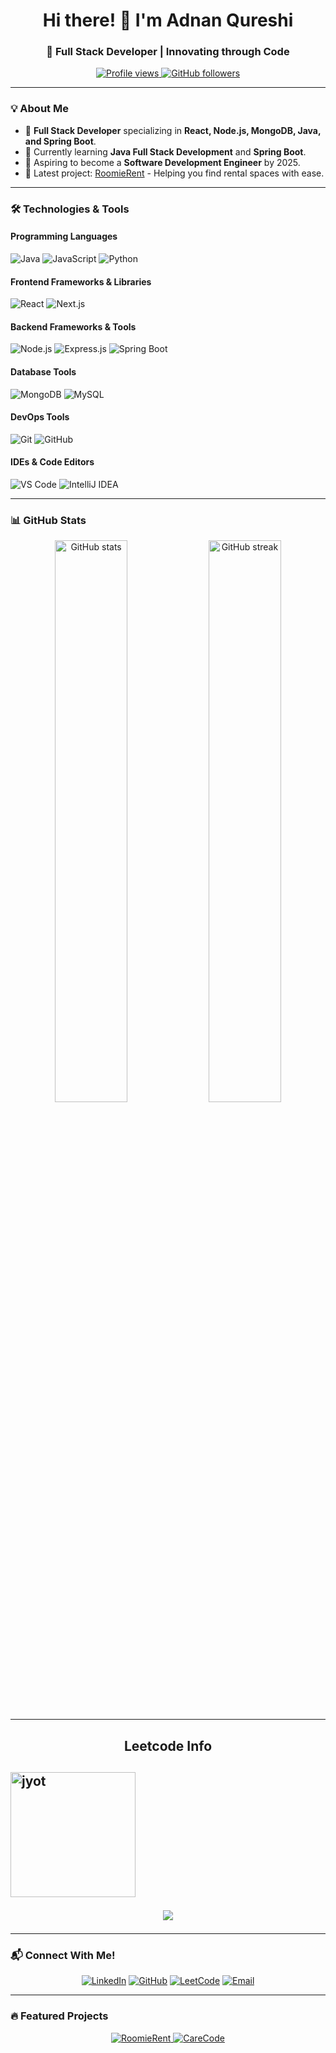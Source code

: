 <h1 align="center">Hi there! 👋 I'm Adnan Qureshi</h1>
<h3 align="center">🚀 Full Stack Developer | Innovating through Code</h3>

<p align="center">
  <a href="https://github.com/juniorcoder02">
    <img src="https://komarev.com/ghpvc/?username=juniorcoder02&label=Profile%20Views&color=0088ff&style=flat-square" alt="Profile views" />
  </a>
  <a href="https://github.com/juniorcoder02?tab=followers">
    <img src="https://img.shields.io/github/followers/juniorcoder02?label=Followers&color=0088ff&style=flat-square" alt="GitHub followers" />
  </a>
</p>

---

### 💡 About Me

- 🔧 **Full Stack Developer** specializing in **React, Node.js, MongoDB, Java, and Spring Boot**.
- 🌱 Currently learning **Java Full Stack Development** and **Spring Boot**.
- 🎯 Aspiring to become a **Software Development Engineer** by 2025.
- 🌟 Latest project: [RoomieRent](https://roomierent.onrender.com) - Helping you find rental spaces with ease.

---

### 🛠️ Technologies & Tools

#### **Programming Languages**
<p>
  <img src="https://img.shields.io/badge/Java-ED8B00?style=for-the-badge&logo=java&logoColor=white" alt="Java" />
  <img src="https://img.shields.io/badge/JavaScript-F7DF1E?style=for-the-badge&logo=javascript&logoColor=black" alt="JavaScript" />
  <img src="https://img.shields.io/badge/Python-3776AB?style=for-the-badge&logo=python&logoColor=white" alt="Python" />
</p>

#### **Frontend Frameworks & Libraries**
<p>
  <img src="https://img.shields.io/badge/React-61DAFB?style=for-the-badge&logo=react&logoColor=black" alt="React" />
  <img src="https://img.shields.io/badge/Next.js-000000?style=for-the-badge&logo=next.js&logoColor=white" alt="Next.js" />
</p>

#### **Backend Frameworks & Tools**
<p>
  <img src="https://img.shields.io/badge/Node.js-339933?style=for-the-badge&logo=node.js&logoColor=white" alt="Node.js" />
  <img src="https://img.shields.io/badge/Express.js-404D59?style=for-the-badge&logo=express&logoColor=white" alt="Express.js" />
  <img src="https://img.shields.io/badge/Spring_Boot-6DB33F?style=for-the-badge&logo=springboot&logoColor=white" alt="Spring Boot" />
</p>

#### **Database Tools**
<p>
  <img src="https://img.shields.io/badge/MongoDB-47A248?style=for-the-badge&logo=mongodb&logoColor=white" alt="MongoDB" />
  <img src="https://img.shields.io/badge/MySQL-4479A1?style=for-the-badge&logo=mysql&logoColor=white" alt="MySQL" />
</p>

#### **DevOps Tools**
<p>
  <img src="https://img.shields.io/badge/Git-F05032?style=for-the-badge&logo=git&logoColor=white" alt="Git" />
  <img src="https://img.shields.io/badge/GitHub-181717?style=for-the-badge&logo=github&logoColor=white" alt="GitHub" />
</p>

#### **IDEs & Code Editors**
<p>
  <img src="https://img.shields.io/badge/VS_Code-007ACC?style=for-the-badge&logo=visual-studio-code&logoColor=white" alt="VS Code" />
  <img src="https://img.shields.io/badge/IntelliJ-000000?style=for-the-badge&logo=intellij-idea&logoColor=white" alt="IntelliJ IDEA" />
</p>

---

### 📊 GitHub Stats

<p align="center">
  <img width="48%" src="https://github-readme-stats.vercel.app/api?username=juniorcoder02&show_icons=true&theme=radical" alt="GitHub stats" />
  <img width="48%" src="https://github-readme-streak-stats.herokuapp.com?user=juniorcoder02&theme=radical" alt="GitHub streak" />
</p>

---

<h2 align="center">Leetcode Info<h2>  
<p align="center">

  <a href="https://leetcode.com/juniorcoder02/" target="_blank"><img align="center" src="https://assets.leetcode.com/static_assets/marketing/2024-50.gif" alt="jyot" height="200" width="200" /></a>
</p>
<p align="center">
  
  <img  align=top flex-grow=1 src="https://leetcard.jacoblin.cool/juniorcoder02?theme=dark&font=Nunito&ext=heatmap" />  
</p>

---

### 📬 Connect With Me!

<p align="center">
  <a href="https://www.linkedin.com/in/adnan-qureshi-aa1517246/"><img src="https://img.shields.io/badge/LinkedIn-0A66C2?style=for-the-badge&logo=linkedin&logoColor=white" alt="LinkedIn" /></a>
  <a href="https://github.com/juniorcoder02"><img src="https://img.shields.io/badge/GitHub-333333?style=for-the-badge&logo=github&logoColor=white" alt="GitHub" /></a>
  <a href="https://leetcode.com/juniorcoder02/"><img src="https://img.shields.io/badge/LeetCode-FFA116?style=for-the-badge&logo=leetcode&logoColor=black" alt="LeetCode" /></a>
  <a href="mailto:aadiqureshi89@gmail.com"><img src="https://img.shields.io/badge/Email-EA4335?style=for-the-badge&logo=gmail&logoColor=white" alt="Email" /></a>
</p>

---

### 🔥 Featured Projects

<p align="center">
  <a href="https://github.com/juniorcoder02/RoomieRent">
    <img src="https://github-readme-stats.vercel.app/api/pin/?username=juniorcoder02&repo=RoomieRent&theme=radical" alt="RoomieRent" />
  </a>
  <a href="https://github.com/juniorcoder02/CareCode">
    <img src="https://github-readme-stats.vercel.app/api/pin/?username=juniorcoder02&repo=CareCode&theme=radical" alt="CareCode" />
  </a>
</p>
